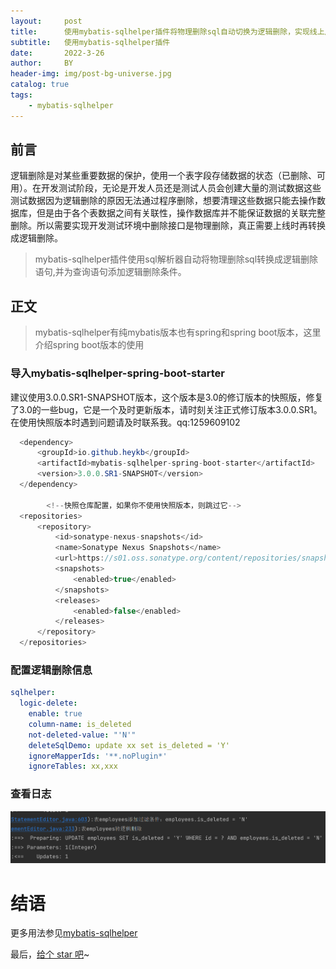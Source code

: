 ```yaml
---
layout:     post
title:      使用mybatis-sqlhelper插件将物理删除sql自动切换为逻辑删除，实现线上用逻辑删除、测试用物理删除
subtitle:   使用mybatis-sqlhelper插件
date:       2022-3-26
author:     BY
header-img: img/post-bg-universe.jpg
catalog: true
tags:
    - mybatis-sqlhelper
---
```



## 前言
逻辑删除是对某些重要数据的保护，使用一个表字段存储数据的状态（已删除、可用）。在开发测试阶段，无论是开发人员还是测试人员会创建大量的测试数据这些测试数据因为逻辑删除的原因无法通过程序删除，想要清理这些数据只能去操作数据库，但是由于各个表数据之间有关联性，操作数据库并不能保证数据的关联完整删除。所以需要实现开发测试环境中删除接口是物理删除，真正需要上线时再转换成逻辑删除。
> mybatis-sqlhelper插件使用sql解析器自动将物理删除sql转换成逻辑删除语句,并为查询语句添加逻辑删除条件。

## 正文
> mybatis-sqlhelper有纯mybatis版本也有spring和spring boot版本，这里介绍spring boot版本的使用

### 导入mybatis-sqlhelper-spring-boot-starter
建议使用3.0.0.SR1-SNAPSHOT版本，这个版本是3.0的修订版本的快照版，修复了3.0的一些bug，它是一个及时更新版本，请时刻关注正式修订版本3.0.0.SR1。在使用快照版本时遇到问题请及时联系我。qq:1259609102
~~~java
  <dependency>
      <groupId>io.github.heykb</groupId>
      <artifactId>mybatis-sqlhelper-spring-boot-starter</artifactId>
      <version>3.0.0.SR1-SNAPSHOT</version>
  </dependency>

        <!--快照仓库配置，如果你不使用快照版本，则跳过它-->
  <repositories>
      <repository>
          <id>sonatype-nexus-snapshots</id>
          <name>Sonatype Nexus Snapshots</name>
          <url>https://s01.oss.sonatype.org/content/repositories/snapshots/</url>
          <snapshots>
              <enabled>true</enabled>
          </snapshots>
          <releases>
              <enabled>false</enabled>
          </releases>
      </repository>
  </repositories>
~~~

### 配置逻辑删除信息

~~~yml
sqlhelper:
  logic-delete:
    enable: true
    column-name: is_deleted
    not-deleted-value: "'N'"
    deleteSqlDemo: update xx set is_deleted = 'Y'
    ignoreMapperIds: '**.noPlugin*'
    ignoreTables: xx,xxx
~~~

### 查看日志
 ![](/img/2022-06-01-10-31-53.png)

# 结语

更多用法参见[mybatis-sqlhelper](https://github.com/heykb/mybatis-sqlhelper)

最后，[给个 star 吧](https://github.com/heykb/mybatis-sqlhelper)~